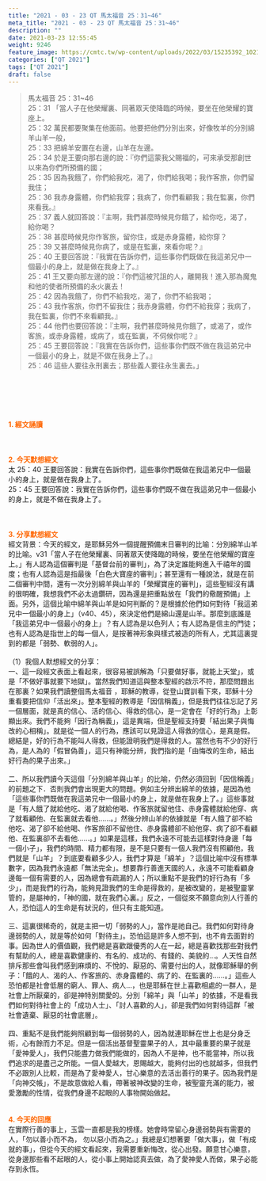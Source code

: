 ```yaml
---
title: "2021 - 03 - 23 QT 馬太福音 25：31~46"
meta_title: "2021 - 03 - 23 QT 馬太福音 25：31~46"
description: ""
date: 2021-03-23 12:55:45
weight: 9246
feature_image: https://cmtc.tw/wp-content/uploads/2022/03/15235392_10211799862337740_180693556567566654_o-1.webp
categories: ["QT 2021"]
tags: ["QT 2021"]
draft: false
---
```


<blockquote>馬太福音 25：31~46<br />
25：31 「當人子在他榮耀裏、同著眾天使降臨的時候，要坐在他榮耀的寶座上。<br />
25：32 萬民都要聚集在他面前。他要把他們分別出來，好像牧羊的分別綿羊山羊一般，<br />
25：33 把綿羊安置在右邊，山羊在左邊。<br />
25：34 於是王要向那右邊的說：『你們這蒙我父賜福的，可來承受那創世以來為你們所預備的國；<br />
25：35 因為我餓了，你們給我吃，渴了，你們給我喝；我作客旅，你們留我住；<br />
25：36 我赤身露體，你們給我穿；我病了，你們看顧我；我在監裏，你們來看我。』<br />
25：37 義人就回答說：『主啊，我們甚麼時候見你餓了，給你吃，渴了，給你喝？<br />
25：38 甚麼時候見你作客旅，留你住，或是赤身露體，給你穿？<br />
25：39 又甚麼時候見你病了，或是在監裏，來看你呢？』<br />
25：40 王要回答說：『我實在告訴你們，這些事你們既做在我這弟兄中一個最小的身上，就是做在我身上了。』<br />
25：41 王又要向那左邊的說：『你們這被咒詛的人，離開我！進入那為魔鬼和他的使者所預備的永火裏去！<br />
25：42 因為我餓了，你們不給我吃，渴了，你們不給我喝；<br />
25：43 我作客旅，你們不留我住；我赤身露體，你們不給我穿；我病了，我在監裏，你們不來看顧我。』<br />
25：44 他們也要回答說：『主啊，我們甚麼時候見你餓了，或渴了，或作客旅，或赤身露體，或病了，或在監裏，不伺候你呢？』<br />
25：45 王要回答說：『我實在告訴你們，這些事你們既不做在我這弟兄中一個最小的身上，就是不做在我身上了。』<br />
25：46 這些人要往永刑裏去；那些義人要往永生裏去。」</blockquote><br />
&nbsp;<br />
<br />
&nbsp;<br />
<br />
<span style="color: #ff6600;"><strong>1. </strong><strong>經文誦讀</strong></span><br />
<br />
<span style="color: #ff6600;"><strong> </strong></span><br />
<br />
<span style="color: #ff6600;"><strong>2. 今天默想</strong><strong>經文<br />
</strong></span>太 25：40 王要回答說：我實在告訴你們，這些事你們既做在我這弟兄中一個最小的身上，就是做在我身上了。<br />
25：45 王要回答說：我實在告訴你們，這些事你們既不做在我這弟兄中一個最小的身上，就是不做在我身上了。<br />
<br />
&nbsp;<br />
<br />
<span style="color: #ff6600;"><strong>3. 分享默想經文<br />
</strong></span>經文背景：今天的經文，是耶穌另外一個提醒預備末日審判的比喻：分別綿羊山羊的比喻。v31「當人子在他榮耀裏、同著眾天使降臨的時候，要坐在他榮耀的寶座上。」有人認為這個審判是「基督台前的審判」，為了決定誰能夠進入千禧年的國度；也有人認為這是指最後「白色大寶座的審判」；甚至還有一種說法，就是在前二個審判中間，還有一次分別綿羊與山羊的「榮耀寶座的審判」，這些聖經沒有講的很明確，我想我們不必太過鑽研，因為還是把重點放在「我們的儆醒預備」上面。另外，這個比喻中綿羊與山羊是如何判斷的？是根據於他們如何對待「我這弟兄中一個最小的身上」（v40、45），來決定他們是綿山還是山羊。那麼到底誰是「我這弟兄中一個最小的身上」？有人認為是以色列人；有人認為是信主的門徒；也有人認為是指世上的每一個人，是按著神形象與樣式被造的所有人，尤其這裏提到的都是「弱勢、軟弱的人」。<br />
<br />
（1）我個人默想經文的分享：<br />
一、這一段經文表面上看起來，很容易被誤解為「只要做好事，就能上天堂」，或是「不做好事就要下地獄」。當然我們知道這與整本聖經的啟示不符，那麼問題出在那裏？如果我們讀整個馬太福音 ，耶穌的教導，從登山寶訓看下來，耶穌十分重看要把信仰「活出來」。整本聖經的教導是「因信稱義」，但是我們往往忘記了另一個層面，就是真的信心、活的信心、得救的信心，是一定會在「好的行為」上彰顯出來。我們不能夠「因行為稱義」，這是異端，但是聖經支持要「結出果子與悔改的心相稱」。就是從一個人的行為，應該可以見證這人得救的信心，是真是假。總結是，好的行為不能叫人得救，但能證明我們是得救的人。當然也有不少的好行為，是人為的「假冒偽善」，這只有神能分辨，我們指的是「由悔改的生命，結出好行為的果子出來。」<br />
<br />
二、所以我們讀今天這個「分別綿羊與山羊」的比喻，仍然必須回到「因信稱義」的前題之下．否則我們會出現更大的問題。例如主分辨出綿羊的依據，是因為他「這些事你們既做在我這弟兄中一個最小的身上，就是做在我身上了。」這些事就是「有人餓了就給他吃、渴了就給他喝、作客旅就留他住、赤身露體就給他穿、病了就看顧他、在監裏就去看他……。」然後分辨山羊的依據就是「有人餓了卻不給他吃、渴了卻不給他喝、作客旅卻不留他住、赤身露體卻不給他穿、病了卻不看顧他、在監裏卻不去看他……。」如果是這樣，我們永遠不可能去這樣對待身邊「每一個小子」，我們的時間、精力都有限，是不是只要有一個人我們沒有照顧他，我們就是「山羊」？到底要看顧多少人，我們才算是「綿羊」？這個比喻中沒有標準數字，因為我們永遠都「無法完全」。想要靠行善進天國的人，永遠不可能看顧身邊每一個有需要的人，因為總會有疏漏的人；所以重點不是我們的好行為有「多少」，而是我們的行為，能夠見證我們的生命是得救的，是被改變的，是被聖靈掌管的，是屬神的，「神的國，就在我們心裏。」反之，一個從來不願意向別人行善的人，恐怕這人的生命是有狀況的，但只有主能知道。<br />
<br />
三、這裏很稀奇的，就是主把一切「弱勢的人」，當作是祂自己。我們如何對待身邊弱勢的人，就是等於如何「對待主」。恐怕這是許多人想不到，也不肯去面對的事。因為世人的價值觀，我們總是喜歡跟優秀的人在一起，總是喜歡找那些對我們有幫助的人，總是喜歡健康的、有名的、成功的、有錢的、美貌的…。人天性自然排斥那些會叫我們感到麻煩的、不悅的、厭惡的、需要付出的人，就像耶穌舉的例子：「餓的人、渴的人、作客旅的、赤身露體的、病了的、在監裏的……。」這些人恐怕都是社會低層的窮人、罪人、病人…，也是耶穌在世上喜歡相處的一群人，是社會上所厭棄的，卻是神特別關愛的。分別「綿羊」與「山羊」的依據，不是看我們如何對待社會上的「成功人士」、「討人喜歡的人」，卻是我們如何對待這群「被社會遺棄、厭惡的社會底層」。<br />
<br />
四、重點不是我們能夠照顧到每一個弱勢的人，因為就連耶穌在世上也是分身乏術，心有餘而力不足。但是一個活出基督聖靈果子的人，其中最重要的果子就是「愛神愛人」，我們只能盡力做我們能做的，因為人不是神，也不能當神，所以我們追求的是盡己之所能。一個人愛越大，恩賜越大，能夠付出的也就越多，但我們不必跟別人比較，而是為了愛神愛人，甘心樂意的去活出善行的果子。因為我們是「向神交帳」，不是故意做給人看，帶著被神改變的生命，被聖靈充滿的能力，被愛激勵的性情，從我們身邊不起眼的人事物開始做起。<br />
<br />
<br />
<span style="color: #ff6600;"><strong>4. 今天的回應<br />
</strong></span>在實際行善的事上，玉雲一直都是我的榜樣。她會時常留心身邊弱勢與有需要的人，「勿以善小而不為， 勿以惡小而為之。」我總是幻想著要「做大事」，做「有成就的事」，但從今天的經文看起來，我需要重新悔改，從心出發。願意甘心樂意，從身邊那些看不起眼的人，從小事上開始認真去做，為了愛神愛人而做，果子必能存到永恆。<br />
<br />
&nbsp;
        